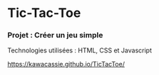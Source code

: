 # Tic-Tac-Toe #

### Projet : Créer un jeu simple ###

Technologies utilisées : HTML, CSS et Javascript 

https://kawacassie.github.io/TicTacToe/

